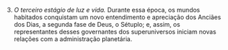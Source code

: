 ﻿3. *O terceiro estágio de luz e vida.* Durante essa época, os mundos habitados conquistam um novo entendimento e apreciação dos Anciães dos Dias, a segunda fase de Deus, o Sétuplo; e, assim, os representantes desses governantes dos superuniversos iniciam novas relações com a administração planetária.